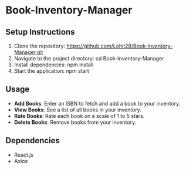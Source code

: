 # Book-Inventory-Manager

## Setup Instructions

1. Clone the repository: https://github.com/Lohit28/Book-Inventory-Manager.git
2. Navigate to the project directory: cd Book-Inventory-Manager
3. Install dependencies: npm install
4. Start the application: npm start

## Usage

- **Add Books**: Enter an ISBN to fetch and add a book to your inventory.
- **View Books**: See a list of all books in your inventory.
- **Rate Books**: Rate each book on a scale of 1 to 5 stars.
- **Delete Books**: Remove books from your inventory.

## Dependencies

- React.js
- Axios